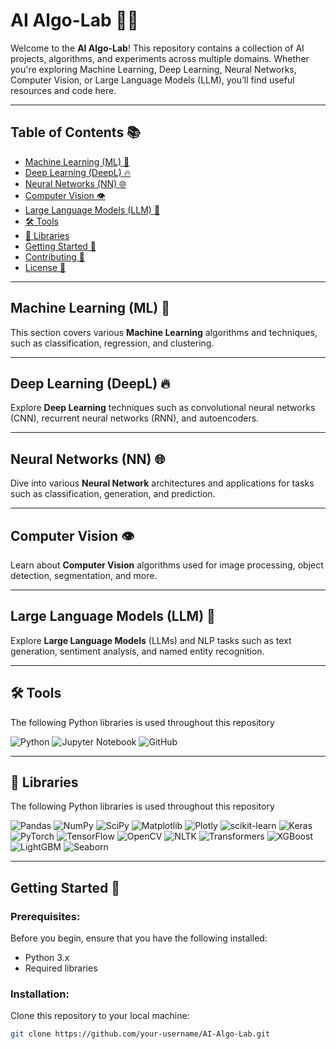 # AI Algo-Lab 🤖✨

Welcome to the **AI Algo-Lab**! This repository contains a collection of AI projects, algorithms, and experiments across multiple domains. Whether you're exploring Machine Learning, Deep Learning, Neural Networks, Computer Vision, or Large Language Models (LLM), you’ll find useful resources and code here.

---

## Table of Contents 📚

- [Machine Learning (ML) 🧠](#machine-learning-ml)
- [Deep Learning (DeepL) 🔥](#deep-learning-deepl)
- [Neural Networks (NN) 🌐](#neural-networks-nn)
- [Computer Vision 👁️](#computer-vision)
- [Large Language Models (LLM) 📝](#large-language-models-llm)
- [🛠️ Tools](#tools)
- [📖 Libraries](#libraries)
- [Getting Started 🚀](#getting-started)
- [Contributing 🤝](#contributing)
- [License 📜](#license)

---

## Machine Learning (ML) 🧠

This section covers various **Machine Learning** algorithms and techniques, such as classification, regression, and clustering.

---

## Deep Learning (DeepL) 🔥

Explore **Deep Learning** techniques such as convolutional neural networks (CNN), recurrent neural networks (RNN), and autoencoders.

---

## Neural Networks (NN) 🌐

Dive into various **Neural Network** architectures and applications for tasks such as classification, generation, and prediction.

---

## Computer Vision 👁️

Learn about **Computer Vision** algorithms used for image processing, object detection, segmentation, and more.

---

## Large Language Models (LLM) 📝

Explore **Large Language Models** (LLMs) and NLP tasks such as text generation, sentiment analysis, and named entity recognition.

---

## 🛠️ Tools
The following Python libraries is used throughout this repository

![Python](https://img.shields.io/badge/python-3670A0?style=for-the-badge&logo=python&logoColor=ffdd54)
![Jupyter Notebook](https://img.shields.io/badge/jupyter-%23FA0F00.svg?style=for-the-badge&logo=jupyter&logoColor=white)
![GitHub](https://img.shields.io/badge/github-%23121011.svg?style=for-the-badge&logo=github&logoColor=white)

---

## 📖 Libraries
The following Python libraries is used throughout this repository

![Pandas](https://img.shields.io/badge/pandas-%23150458.svg?style=for-the-badge&logo=pandas&logoColor=white)
![NumPy](https://img.shields.io/badge/numpy-%23013243.svg?style=for-the-badge&logo=numpy&logoColor=white)
![SciPy](https://img.shields.io/badge/SciPy-%230C55A5.svg?style=for-the-badge&logo=scipy&logoColor=white)
![Matplotlib](https://img.shields.io/badge/Matplotlib-%23ffffff.svg?style=for-the-badge&logo=Matplotlib&logoColor=black)
![Plotly](https://img.shields.io/badge/Plotly-%233F4F75.svg?style=for-the-badge&logo=plotly&logoColor=white)
![scikit-learn](https://img.shields.io/badge/scikit--learn-%23F7931E.svg?style=for-the-badge&logo=scikit-learn&logoColor=white)
![Keras](https://img.shields.io/badge/Keras-%23D00000.svg?style=for-the-badge&logo=Keras&logoColor=white)
![PyTorch](https://img.shields.io/badge/PyTorch-%23EE4C2C.svg?style=for-the-badge&logo=PyTorch&logoColor=white)
![TensorFlow](https://img.shields.io/badge/TensorFlow-%23FF6F00.svg?style=for-the-badge&logo=TensorFlow&logoColor=white)
![OpenCV](https://img.shields.io/badge/OpenCV-%2305C2B7.svg?style=for-the-badge&logo=opencv&logoColor=white)
![NLTK](https://img.shields.io/badge/NLTK-%230C9C5F.svg?style=for-the-badge&logo=nltk&logoColor=white)
![Transformers](https://img.shields.io/badge/Hugging%20Face-%23E53B5C.svg?style=for-the-badge&logo=Hugging%20Face&logoColor=white)
![XGBoost](https://img.shields.io/badge/XGBoost-%23099C2A.svg?style=for-the-badge&logo=xgboost&logoColor=white)
![LightGBM](https://img.shields.io/badge/LightGBM-%2363D471.svg?style=for-the-badge&logo=lightgbm&logoColor=white)
![Seaborn](https://img.shields.io/badge/Seaborn-%230F4D92.svg?style=for-the-badge&logo=seaborn&logoColor=white)


---

## Getting Started 🚀

### Prerequisites:
Before you begin, ensure that you have the following installed:

- Python 3.x
- Required libraries

### Installation:
Clone this repository to your local machine:
```bash
git clone https://github.com/your-username/AI-Algo-Lab.git
